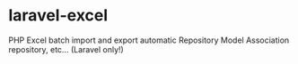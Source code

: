 # laravel-excel
PHP Excel batch import and export automatic Repository Model Association repository, etc... (Laravel only!)
